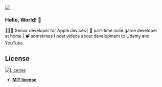 <p><img src="https://media.licdn.com/dms/image/D4D16AQGMtt9scE6Omw/profile-displaybackgroundimage-shrink_350_1400/0/1715708508481?e=1728518400&v=beta&t=2zDFsZo69vuQl-aP_57tzUs5GTAmpylpfQY8G-RJ4RA"></p>

### Hello, World! 👋

👨🏻‍💻 Senior developer for Apple devices | 👾 part-time indie game developer at home | 📽️ sometimes I post videos about development to Udemy and YouTube.

## License
[![License](http://img.shields.io/:license-mit-blue.svg?style=flat-square)](http://badges.mit-license.org)

- **[MIT license](http://opensource.org/licenses/mit-license.php)**